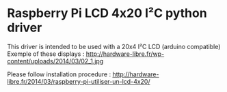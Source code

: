 Raspberry Pi LCD 4x20 I²C python driver
=====================

This driver is intended to be used with a 20x4 I²C LCD (arduino compatible)
Exemple of these displays : http://hardware-libre.fr/wp-content/uploads/2014/03/02_1.jpg

Please follow installation procedure :
http://hardware-libre.fr/2014/03/raspberry-pi-utiliser-un-lcd-4x20/
